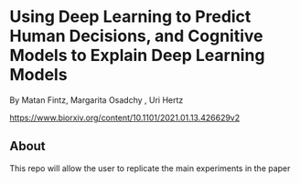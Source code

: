 # Using Deep Learning to Predict Human Decisions, and Cognitive Models to Explain Deep Learning Models
By Matan Fintz, Margarita Osadchy , Uri Hertz

https://www.biorxiv.org/content/10.1101/2021.01.13.426629v2
## About
This repo will allow the user to replicate the main experiments in the paper
